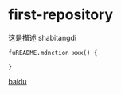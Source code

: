 # first-repository
这是描述
shabitangdi
```
fuREADME.mdnction xxx() {

}

```
[baidu](http://www.b.com)
